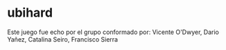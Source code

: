 # ubihard
Este juego fue echo por el grupo conformado por: Vicente O'Dwyer, Dario Yañez, Catalina Seiro, Francisco Sierra
